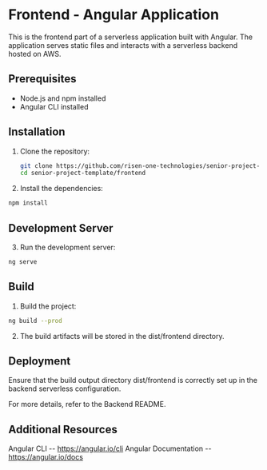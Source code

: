 # Frontend - Angular Application

This is the frontend part of a serverless application built with Angular. The application serves static files and interacts with a serverless backend hosted on AWS.

## Prerequisites

- Node.js and npm installed
- Angular CLI installed

## Installation

1. Clone the repository:

   ```bash
   git clone https://github.com/risen-one-technologies/senior-project-template.git
   cd senior-project-template/frontend
   ```

2. Install the dependencies:
  ```bash
  npm install
  ```

## Development Server

3. Run the development server:
  ```bash
  ng serve
  ```

## Build

1. Build the project:
  ```bash
  ng build --prod
  ```

2. The build artifacts will be stored in the dist/frontend directory.

## Deployment

Ensure that the build output directory dist/frontend is correctly set up in the backend serverless configuration.

For more details, refer to the Backend README.

## Additional Resources

Angular CLI -- https://angular.io/cli
Angular Documentation -- https://angular.io/docs